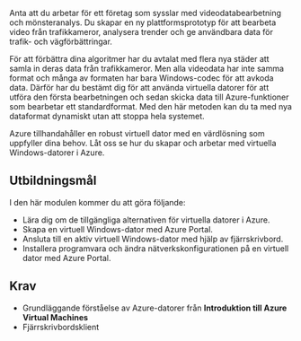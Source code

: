 Anta att du arbetar för ett företag som sysslar med videodatabearbetning och mönsteranalys. Du skapar en ny plattformsprototyp för att bearbeta video från trafikkameror, analysera trender och ge användbara data för trafik- och vägförbättringar. 

För att förbättra dina algoritmer har du avtalat med flera nya städer att samla in deras data från trafikkameror. Men alla videodata har inte samma format och många av formaten har bara Windows-codec för att avkoda data. Därför har du bestämt dig för att använda virtuella datorer för att utföra den första bearbetningen och sedan skicka data till Azure-funktioner som bearbetar ett standardformat. Med den här metoden kan du ta med nya dataformat dynamiskt utan att stoppa hela systemet.

Azure tillhandahåller en robust virtuell dator med en värdlösning som uppfyller dina behov. Låt oss se hur du skapar och arbetar med virtuella Windows-datorer i Azure.

## <a name="learning-objectives"></a>Utbildningsmål

I den här modulen kommer du att göra följande:

- Lära dig om de tillgängliga alternativen för virtuella datorer i Azure.
- Skapa en virtuell Windows-dator med Azure Portal.
- Ansluta till en aktiv virtuell Windows-dator med hjälp av fjärrskrivbord.
- Installera programvara och ändra nätverkskonfigurationen på en virtuell dator med Azure Portal.

## <a name="prerequisites"></a>Krav

- Grundläggande förståelse av Azure-datorer från **Introduktion till Azure Virtual Machines**
- Fjärrskrivbordsklient